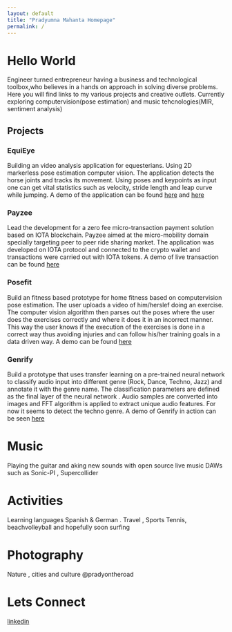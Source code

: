 ```yaml
---
layout: default
title: "Pradyumna Mahanta Homepage"
permalink: /
---
```


# **Hello World** 

Engineer turned entrepreneur having a business and technological toolbox,who believes in a hands on approach in solving diverse problems. Here you will find links to my various projects and creative outlets. Currently exploring computervision(pose estimation) and music tehcnologies(MIR, sentiment analysis)

## **Projects** 

### **EquiEye** 

Building an video analysis application for equesterians. Using 2D markerless pose estimation computer vision. The application detects the horse joints and tracks its movement. Using poses and keypoints as input one can get vital statistics such as velocity, stride length and leap curve while jumping. A demo of the application can be found [here](https://www.youtube.com/watch?v=CmkUQL8IEMc) and [here](https://www.youtube.com/watch?v=oZSEOToxyxw)

### **Payzee** 

Lead the development for a zero fee micro-transaction payment solution based on IOTA blockchain. Payzee aimed at the micro-mobility domain specially targeting peer to peer ride sharing market. The application was developed on IOTA protocol and connected to the crypto wallet and transactions were carried out with IOTA tokens. A demo of live transaction can be found [here](https://www.youtube.com/watch?v=daJWRMCCjts) 



### **Posefit** 

Build an fitness based prototype for home fitness based on computervision pose estimation. The user uploads a video of him/herslef doing an exercise. The computer vision algorithm then parses out the poses where the user does the exercises correctly and where it does it in an incorrect manner. This way the user knows if the execution of the exercises is done in a correct way thus avoiding injuries and can follow his/her training goals in a data driven way.  A demo can be found [here](https://youtu.be/RZ0fWINGq0c)

### **Genrify**

Build a prototype that uses transfer learning on a pre-trained neural network to classify audio input into different genre (Rock, Dance, Techno, Jazz) and annotate it with the genre name. The classification parameters are defined as the final layer of the neural network . Audio samples are converted into images and FFT algorithm is applied to extract unique audio features.  For now it seems to detect the techno genre. A demo of Genrify in action can be seen [here](https://youtu.be/A9q8uMGCyv8)


# **Music** 

Playing the guitar and  aking new sounds with open source live music DAWs such as Sonic-PI , Supercollider 

# **Activities**

Learning languages Spanish & German . Travel , Sports Tennis, beachvolleyball and hopefully soon surfing

# **Photography** 

Nature , cities and culture @pradyontheroad

# **Lets Connect**
[linkedin](https://www.linkedin.com/in/pradyumna-mahanta-0ba09815/)
